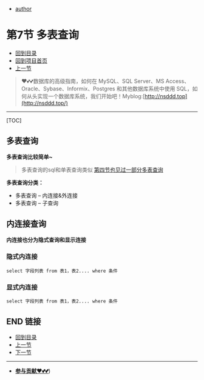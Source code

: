 + [author](https://github.com/3293172751)

# 第7节 多表查询

+ [回到目录](../README.md)
+ [回到项目首页](../../README.md)
+ [上一节](6.md)
> ❤️💕💕数据库的高级指南，如何在 MySQL、SQL Server、MS Access、Oracle、Sybase、Informix、Postgres 和其他数据库系统中使用 SQL，如何从头实现一个数据库系统，我们开始吧！Myblog:[http://nsddd.top](http://nsddd.top/)
---
[TOC]

## 多表查询

**多表查询比较简单~**

> 多表查询的sql和单表查询类似 [第四节也见过一部分多表查询](4.md)

**多表查询分类：**

+ 多表查询 – 内连接&外连接
+ 多表查询 – 子查询



## 内连接查询

**内连接也分为隐式查询和显示连接**



### 隐式内连接

```
select 字段列表 from 表1，表2.... where 条件
```



### 显式内连接

```
select 字段列表 from 表1，表2.... where 条件
```











## END 链接
+ [回到目录](../README.md)
+ [上一节](6.md)
+ [下一节](8.md)
---
+ [**参与贡献❤️💕💕**](https://nsddd.top/archives/contributors))